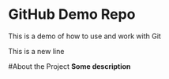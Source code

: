 # GitHub Demo Repo
This is a demo of how to use and work with Git

This is a new line

#About the Project
**Some description**
